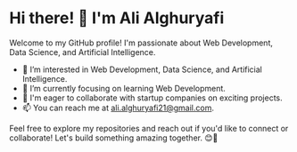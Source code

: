 # Hi there! 👋 I'm Ali Alghuryafi

Welcome to my GitHub profile! I'm passionate about Web Development, Data Science, and Artificial Intelligence.

- 👀 I’m interested in Web Development, Data Science, and Artificial Intelligence.
- 🌱 I’m currently focusing on learning Web Development.
- 💞️ I'm eager to collaborate with startup companies on exciting projects.
- 📫 You can reach me at ali.alghuryafi21@gmail.com.

Feel free to explore my repositories and reach out if you'd like to connect or collaborate! Let's build something amazing together. 😊🚀

<!---
Ghuryafi/Ghuryafi is a ✨ special ✨ repository because its `README.md` (this file) appears on your GitHub profile.
You can click the Preview link to take a look at your changes.
--->
